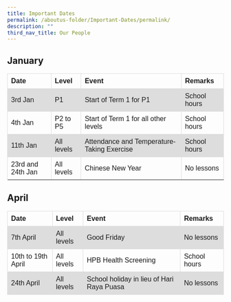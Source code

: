 ```yaml
---
title: Important Dates
permalink: /aboutus-folder/Important-Dates/permalink/
description: ""
third_nav_title: Our People
---
```

<h2>January</h2>

<table>
  <tbody><tr>
	<th>Date</th>
    <th>Level</th>
    <th>Event</th>
    <th>Remarks</th>
  </tr>
  <tr>
    <td>3rd Jan</td>
    <td>P1</td>
    <td>Start of Term 1 for P1</td>
    <td>School hours </td>
  </tr>
  <tr>
    <td>4th Jan</td>
    <td>P2 to P5 </td>
    <td>Start of Term 1 for all other levels</td>
    <td>School hours</td>
  </tr>
  <tr>
    <td>11th Jan</td>
    <td>All levels </td>
    <td>Attendance and Temperature-Taking Exercise</td>
    <td>School hours </td>
  </tr>
  <tr>
    <td>23rd and 24th Jan</td>
    <td>All levels </td>
    <td>Chinese New Year</td>
    <td>No lessons</td>
  </tr>
  <tr>
  
  </tr>
</tbody></table>


	
	


<style>
table {
  font-family: arial, sans-serif;
  border-collapse: collapse;
  width: 100%;
}

td, th {
  border: 1px solid #dddddd;
  text-align: left;
  padding: 8px;
}

tr:nth-child(even) {
  background-color: #dddddd;
}
</style>



<h2>April</h2>

<table>
  <tbody><tr>
	<th>Date</th>
    <th>Level</th>
    <th>Event</th>
    <th>Remarks</th>
  </tr>
  <tr>
    <td>7th April</td>
    <td>All levels</td>
    <td>Good Friday</td>
    <td>No lessons </td>
  </tr>
  <tr>
    <td>10th to 19th April</td>
    <td>All levels </td>
    <td>HPB Health Screening</td>
    <td>School hours </td>
  </tr>
  <tr>
    <td>24th April</td>
    <td>All levels </td>
    <td>School holiday in lieu of Hari Raya Puasa</td>
    <td>No lessons </td>
 
	
</tr></tbody></table>